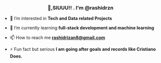 <h3 align="center">👋,SIUUU!! . I'm @rashidrzn</h1>

- 🌱 I’m interested in **Tech and Data related Projects**
- 🌱 I’m currently learning **full-stack development and machine learning**

- 📫 How to reach me **rashidrizan8@gmail.com**

- ⚡ Fun fact but serious **I am going after goals and records like Cristiano Does.**
